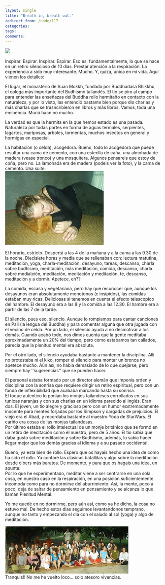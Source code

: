 ```yaml
---
layout: single
title: "Breath in, breath out."
redirect_from: /node/117
categories:
tags: 
comments: 
---
```

![](/images/posts/2005-09-14-breath-in-breath-out/Meditation%20Hall.jpg)  

Inspirar. Espirar. Inspirar. Espirar. Eso es, fundamentalmente, lo que se hace en un retiro silencioso de 10 dias. Prestar atención a la respiración. La experiencia a sido muy interesante. Mucho. Y, quizá, única en mi vida. Aquí vienen los detalles:  

El lugar, el monasterio de Suan Mokkh, fundado por Buddhadasa Bhikkhu, el colega más importante del Budhismo tailandés. El tio se piro al campo para entender las enseñazas del Buddha rollo hermitaño en contacto con la naturaleza, y por lo visto, las entendió bastante bien porque dio charlas y más charlas que se trasncribieron en libros y más libros. Vamos, toda una eminencia. Murió hace no mucho.  

La verdad es que la hermita en la que hemos estado es una pasada. Naturaleza por todas partes en forma de aguas termales, serpientes, lagartos, mariposas, arboles, tormentas, muchos insectos en general y hormigas en especial.  

La habitación (o celda), acogedora. Bueno, todo lo acogedora que puede resultar una cama de cemento, con una esterilla de caña, una almohada de madera (vease tronco) y una mosquitera. Algunos pensareis que estoy de coña, pero no. La lamohada era de madera (podeis ver la foto), y la cama de cemento. Una suite.  
![](/images/posts/2005-09-14-breath-in-breath-out/Almohada.jpg)  

El horario, estricto. Despertá a las 4 de la mañana y a la cama a las 9.30 de la noche. Diecisiete horas y media que se rellenaban con: lectura matutina, meditación, yoga, charla-meditación, desayuno, tareas, descanso, charla sobre budhismo, meditación, más meditación, comida, descanso, charla sobre mediatción, meditación, meditación y meditación, te, descanso, meditación y a dormir. Apetece, eh??  

La comida, escasa y vegetariana, pero hay que reconocer que, aunque los desayunos eran absolutamente monotonos (e insipidos), las comidas estaban muy ricas. Deliciosas si tenemos en cuenta el efecto telescopico del hambre. El desayuno era a las 8 y la comida a las 12.30\. El hambre era a partir de las 7 de la tarde.  

El silencio, pues eso, silencio. Aunque lo rompiamos para cantar canciones en Pali (la lengua del Buddha) y para comentar alguna que otra jugada con el vecino de celda. Por un lado, el silencio ayuda a no desmotivar a los demás. Cuando acabó todo, nos dimos cuenta que la gente meditaba aproximadamente un 20% del tiempo, pero como estabamos tan callados, parecia que la plenitud mental era absoluta.  

Por el otro lado, el silencio ayudaba bastante a mantener la disciplina. Alli no protestaba ni el kiko, romper el silencio para montar un bronca no apetece mucho. Aún así, no habia demasiado de lo que quejarse, pero siempre hay ''sugerencias'' que se pueden hacer.  

El personal estaba formado por un director alemán que imponia orden y disciplina con la sonrisa que requiere dirigir un retiro espiritual, pero con un fondo de inflexibilidad que acababa marcando hasta su sonrisa.  
El toque autentico lo ponian los monjes tailandeses enrrollados en sus tunicas naranjas y con sus charlas en un idioma parecido al inglés. Eran dos. El joven, un tio alegre y gracioso pero con un humor exstremadamente inocente para mentes forjadas por los Simpson y cargadas de prejuicios. El viejo era el Abad, y recordaba bastante al maestro Yoda de StarWars. El cariño era cosas de las monjas tailandesas.  
Por último estaba el rollo intelectual de un monje británico que se formó en un retiro de meditación como el nuestro, pero de 5 años. El tio sabia que daba gusto sobre meditación y sobre Budhismo, además, lo sabia hacer llegar mejor que los demás gracias al idioma y a su pasado occidental.  

Bueno, ya esta bien de rollo. Espero que os hayais hecho una idea de como ha sido el rollo. Ya contaré las clasicas batallitas y algo sobre la meditación desde cibers más baratos. De momento, y para que os hagais una idea, un apunte:  
Por lo que he experimentado, meditar viene a ser centrarse en una sola cosa, en nuestro caso en la respiración, en una posición suficientemente incomoda como para no dormirse del aburrimiento. Así, la mente, poco a poco, deja de saltar de pensamiento en pensamiento y se alcanza lo que llaman Plenitud Mental.  

Yo me quedé en no dormirme, pero aún así, como ya he dicho, la cosa no estuvo mal. De hecho estos dias seguimos levantandonos temprano, aunque no tanto y empezando el dia con el saludo al sol (yoga) y algo de meditación.  

![](/images/posts/2005-09-14-breath-in-breath-out/Meditadores.jpg)  
Tranquis!! No me he vuelto loco... solo atesoro vivencias.
